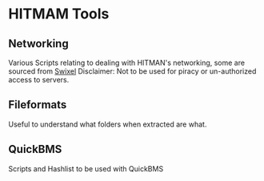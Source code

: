 # HITMAM Tools

## Networking
Various Scripts relating to dealing with HITMAN's networking, some are sourced from [Swixel](github.com/awstanley)
Disclaimer: Not to be used for piracy or un-authorized access to servers.

## Fileformats
Useful to understand what folders when extracted are what.

## QuickBMS
Scripts and Hashlist to be used with QuickBMS
